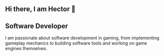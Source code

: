 ## Hi there, I am Hector ​👋
## Software Developer

I am passionate about software development in gaming, from implementing gameplay mechanics to building software tools and working on game engines themselves.

